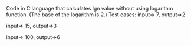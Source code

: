 Code in C language that calculates lgn value without using logarithm function.
(The base of the logarithm is 2.)
Test cases: 
input=> 7, output=>2

input=> 15, output=>3

input=> 100, output=>6
